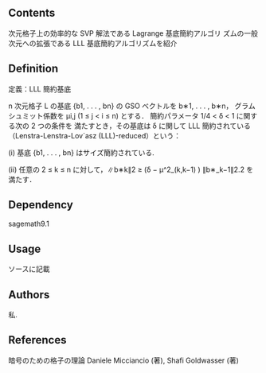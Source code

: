 

## Contents
次元格子上の効率的な SVP 解法である Lagrange 基底簡約アルゴリ
ズムの一般次元への拡張である LLL 基底簡約アルゴリズムを紹介

## Definition
定義：LLL 簡約基底

n 次元格子 L の基底 {b1, . . . , bn} の GSO ベクトルを 
b∗1, . . . , b∗n，
グラムシュミット係数を 
µi,j (1 ≤ j < i ≤ n) とする．
簡約パラメータ 1/4 < δ < 1 に関する次の 2 つの条件を
満たすとき，その基底は δ に関して LLL 簡約されている
（Lenstra-Lenstra-Lov´asz (LLL)-reduced）という：

(i) 基底 {b1, . . . , bn} はサイズ簡約されている.

(ii) 任意の 2 ≤ k ≤ n に対して，∥b∗k∥2 ≥ (δ − µ^2_(k,k−1) ) ∥b∗_k−1∥2.2 を満たす．

## Dependency
sagemath9.1


## Usage
ソースに記載


## Authors
私.

## References
暗号のための格子の理論
Daniele Micciancio (著), Shafi Goldwasser (著)
